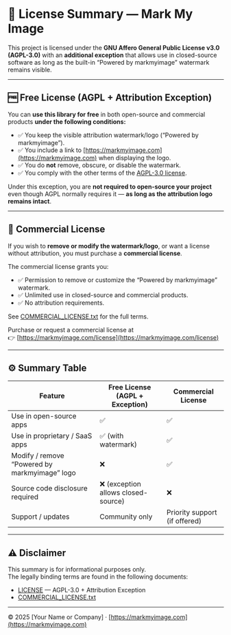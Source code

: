 # 📘 License Summary — Mark My Image

This project is licensed under the **GNU Affero General Public License v3.0 (AGPL-3.0)**
with an **additional exception** that allows use in closed-source software
as long as the built-in “Powered by markmyimage” watermark remains visible.

---

## 🆓 Free License (AGPL + Attribution Exception)

You can **use this library for free** in both open-source and commercial products **under the following conditions:**

- ✅ You keep the visible attribution watermark/logo (“Powered by markmyimage”).
- ✅ You include a link to [https://markmyimage.com](https://markmyimage.com) when displaying the logo.
- ✅ You do **not** remove, obscure, or disable the watermark.
- ✅ You comply with the other terms of the [AGPL-3.0 license](https://www.gnu.org/licenses/agpl-3.0.html).

Under this exception, you are **not required to open-source your project** even though AGPL normally requires it — **as long as the attribution logo remains intact**.

---

## 💼 Commercial License

If you wish to **remove or modify the watermark/logo**, or want a license
without attribution, you must purchase a **commercial license**.

The commercial license grants you:

- ✅ Permission to remove or customize the “Powered by markmyimage” watermark.
- ✅ Unlimited use in closed-source and commercial products.
- ✅ No attribution requirements.

See [COMMERCIAL_LICENSE.txt](./COMMERCIAL_LICENSE.txt) for the full terms.

Purchase or request a commercial license at  
👉 [https://markmyimage.com/license](https://markmyimage.com/license)

---

## ⚙️ Summary Table

| Feature                                       | Free License (AGPL + Exception)     | Commercial License            |
| --------------------------------------------- | ----------------------------------- | ----------------------------- |
| Use in open-source apps                       | ✅                                  | ✅                            |
| Use in proprietary / SaaS apps                | ✅ (with watermark)                 | ✅                            |
| Modify / remove “Powered by markmyimage” logo | ❌                                  | ✅                            |
| Source code disclosure required               | ❌ (exception allows closed-source) | ❌                            |
| Support / updates                             | Community only                      | Priority support (if offered) |

---

## ⚠️ Disclaimer

This summary is for informational purposes only.  
The legally binding terms are found in the following documents:

- [LICENSE](./LICENSE) — AGPL-3.0 + Attribution Exception
- [COMMERCIAL_LICENSE.txt](./COMMERCIAL_LICENSE.txt)

---

© 2025 [Your Name or Company] · [https://markmyimage.com](https://markmyimage.com)
